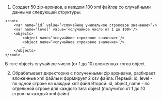 1. Создает 50 zip-архивов, в каждом 100 xml файлов со случайными данными следующей структуры:

```
<root>
    <var name=’id’ value=’<случайное уникальное строковое значение>’/>
    <var name=’level’ value=’<случайное число от 1 до 100>’/>
    <objects>
        <object name=’<случайное строковое значение>’/>
        <object name=’<случайное строковое значение>’/>
        …
    </objects>
</root>
```

В тэге objects случайное число (от 1 до 10) вложенных тэгов object.

2. Обрабатывает директорию с полученными zip архивами, разбирает вложенные xml файлы и формирует 2 csv файла:
Первый: id, level - по одной строке на каждый xml файл
Второй: id, object_name - по отдельной строке для каждого тэга object (получится от 1 до 10 строк на каждый xml файл)
